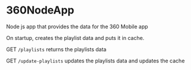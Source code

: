 # 360NodeApp
Node js app that provides the data for the 360 Mobile app

On startup, creates the playlist data and puts it in cache.

GET `/playlists` returns the playlists data

GET `/update-playlists` updates the playlists data and updates the cache
